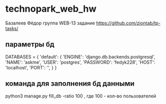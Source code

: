 # technopark_web_hw

Базалеев Фёдор группа WEB-13
задание https://github.com/ziontab/tp-tasks/


## параметры бд

DATABASES = {
    'default': {
        'ENGINE': 'django.db.backends.postgresql',
        'NAME': 'askme',
        'USER': 'postgres',
        'PASSWORD': 'fedyk228',
        'HOST': 'localhost',
        'PORT': '',
    }
}

## команда для заполнения бд данными
python3 manage.py fill_db -ratio 100 , где 100 - кол-во пользователей

